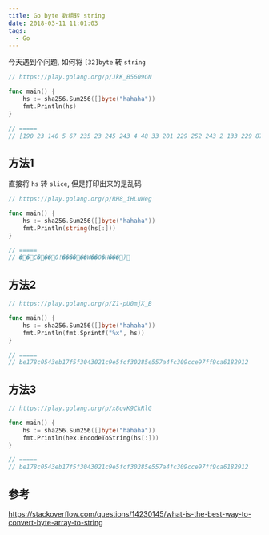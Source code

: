 ```yaml
---
title: Go byte 数组转 string
date: 2018-03-11 11:01:03
tags:
  - Go
---
```


今天遇到个问题, 如何将 `[32]byte` 转 `string`

```go
// https://play.golang.org/p/JkK_B5609GN

func main() {
	hs := sha256.Sum256([]byte("hahaha"))
	fmt.Println(hs)
}

// =====
// [190 23 140 5 67 235 23 245 243 4 48 33 201 229 252 243 2 133 229 87 164 252 48 156 206 151 255 156 166 24 41 18]
```

<!--more-->

## 方法1

直接将 `hs` 转 `slice`, 但是打印出来的是乱码

```go
// https://play.golang.org/p/RH8_iHLuWeg

func main() {
	hs := sha256.Sum256([]byte("hahaha"))
	fmt.Println(string(hs[:]))
}

// =====
// ��C���0!������W��0�Η���)
```

## 方法2

```go
// https://play.golang.org/p/Z1-pU0mjX_B

func main() {
	hs := sha256.Sum256([]byte("hahaha"))
	fmt.Println(fmt.Sprintf("%x", hs))
}

// =====
// be178c0543eb17f5f3043021c9e5fcf30285e557a4fc309cce97ff9ca6182912
```

## 方法3

```go
// https://play.golang.org/p/x8ovK9CkRlG

func main() {
	hs := sha256.Sum256([]byte("hahaha"))
	fmt.Println(hex.EncodeToString(hs[:]))
}

// =====
// be178c0543eb17f5f3043021c9e5fcf30285e557a4fc309cce97ff9ca6182912
```

## 参考

<https://stackoverflow.com/questions/14230145/what-is-the-best-way-to-convert-byte-array-to-string>

